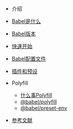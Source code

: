 - 介绍
 - [Babel是什么](/md/guide.md)
 - [Babel版本](/md/version.md)
 - [快速开始](/md/start.md)

- [Babel配置文件](/md/configuration.md)

- [插件和预设](/md/plugin-and-presets.md)

- Polyfill
  - [什么事Polyfill](/md/polyfill.md)
  - [@babel/polyfill](/md/babel-polyfill.md)
  - [@babel/preset-env](/md/preset-env.md)

- [参考文献](/md/reference.md)
